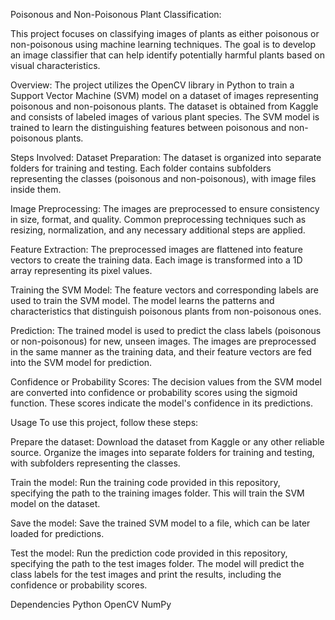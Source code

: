Poisonous and Non-Poisonous Plant Classification:

This project focuses on classifying images of plants as either poisonous or non-poisonous using machine learning techniques. The goal is to develop an image classifier that can help identify potentially harmful plants based on visual characteristics.

Overview: 
The project utilizes the OpenCV library in Python to train a Support Vector Machine (SVM) model on a dataset of images representing poisonous and non-poisonous plants. The dataset is obtained from Kaggle and consists of labeled images of various plant species. The SVM model is trained to learn the distinguishing features between poisonous and non-poisonous plants.

Steps Involved:
Dataset Preparation: The dataset is organized into separate folders for training and testing. Each folder contains subfolders representing the classes (poisonous and non-poisonous), with image files inside them.

Image Preprocessing: The images are preprocessed to ensure consistency in size, format, and quality. Common preprocessing techniques such as resizing, normalization, and any necessary additional steps are applied.

Feature Extraction: The preprocessed images are flattened into feature vectors to create the training data. Each image is transformed into a 1D array representing its pixel values.

Training the SVM Model: The feature vectors and corresponding labels are used to train the SVM model. The model learns the patterns and characteristics that distinguish poisonous plants from non-poisonous ones.

Prediction: The trained model is used to predict the class labels (poisonous or non-poisonous) for new, unseen images. The images are preprocessed in the same manner as the training data, and their feature vectors are fed into the SVM model for prediction.

Confidence or Probability Scores: The decision values from the SVM model are converted into confidence or probability scores using the sigmoid function. These scores indicate the model's confidence in its predictions.

Usage
To use this project, follow these steps:

Prepare the dataset: Download the dataset from Kaggle or any other reliable source. Organize the images into separate folders for training and testing, with subfolders representing the classes.

Train the model: Run the training code provided in this repository, specifying the path to the training images folder. This will train the SVM model on the dataset.

Save the model: Save the trained SVM model to a file, which can be later loaded for predictions.

Test the model: Run the prediction code provided in this repository, specifying the path to the test images folder. The model will predict the class labels for the test images and print the results, including the confidence or probability scores.

Dependencies
Python
OpenCV
NumPy
